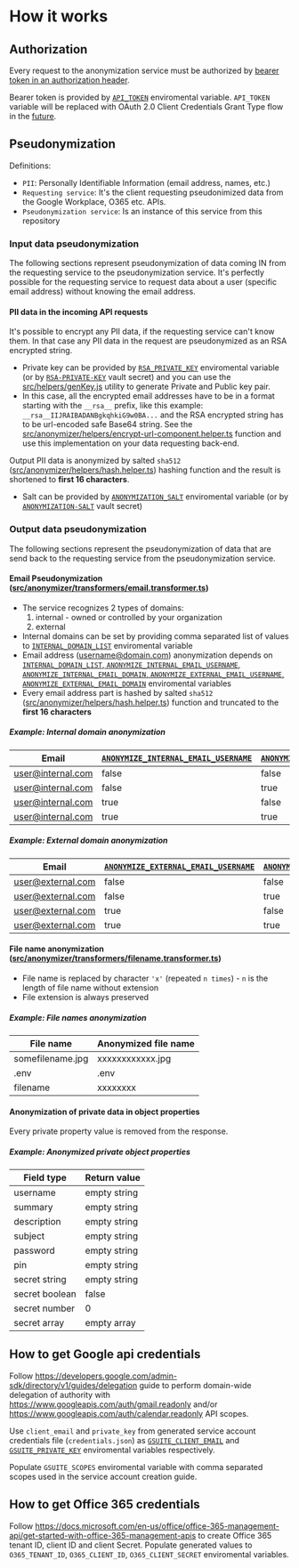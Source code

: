# How it works
## Authorization
Every request to the anonymization service must be authorized by [bearer token in an authorization header](https://tools.ietf.org/html/rfc6750).

Bearer token is provided by [`API_TOKEN`](../README.md#configuration) enviromental variable. `API_TOKEN` variable will be replaced with OAuth 2.0 Client Credentials Grant Type flow in the [future](../README.md#future-improvements).

## Pseudonymization
Definitions:
- `PII`: Personally Identifiable Information (email address, names, etc.)
- `Requesting service`: It's the client requesting pseudonimized data from the Google Workplace, O365 etc. APIs.
- `Pseudonymization service`: Is an instance of this service from this repository

### Input data pseudonymization
The following sections represent pseudonymization of data coming IN from the requesting service to the pseudonymization service. It's perfectly possible for the requesting service to request data about a user (specific email address) without knowing the email address.

#### PII data in the incoming API requests
It's possible to encrypt any PII data, if the requesting service can't know them. In that case any PII data in the request are pseudonymized as an RSA encrypted string.

- Private key can be provided by [`RSA_PRIVATE_KEY`](../README.md#configuration) enviromental variable (or by [`RSA-PRIVATE-KEY`](../README.md#configuration) vault secret) and you can use the [src/helpers/genKey.js](../src/helpers/genKey.js) utility to generate Private and Public key pair.
- In this case, all the encrypted email addresses have to be in a format starting with the `__rsa__` prefix, like this example: `__rsa__IIJRAIBADANBgkqhkiG9w0BA...` and the RSA encrypted string has to be url-encoded safe Base64 string. See the [src/anonymizer/helpers/encrypt-url-component.helper.ts](../src/anonymizer/helpers/encrypt-url-component.helper.ts) function and use this implementation on your data requesting back-end.

Output PII data is anonymized by salted `sha512` ([src/anonymizer/helpers/hash.helper.ts](../src/anonymizer/helpers/hash.helper.ts)) hashing function and the result is shortened to **first 16 characters**.
- Salt can be provided by [`ANONYMIZATION_SALT`](../README.md#configuration) enviromental variable (or by [`ANONYMIZATION-SALT`](../README.md#configuration) vault secret)

### Output data pseudonymization
The following sections represent the pseudonymization of data that are send back to the requesting service from the pseudonymization service.

#### Email Pseudonymization ([src/anonymizer/transformers/email.transformer.ts](../src/anonymizer/transformers/email.transformer.ts))
- The service recognizes 2 types of domains:
  1. internal - owned or controlled by your organization
  2. external
- Internal domains can be set by providing comma separated list of values to [`INTERNAL_DOMAIN_LIST`](../README.md#configuration) enviromental variable
- Email address (username@domain.com) anonymization depends on [`INTERNAL_DOMAIN_LIST`, `ANONYMIZE_INTERNAL_EMAIL_USERNAME`, `ANONYMIZE_INTERNAL_EMAIL_DOMAIN`, `ANONYMIZE_EXTERNAL_EMAIL_USERNAME`, `ANONYMIZE_EXTERNAL_EMAIL_DOMAIN`](../README.md#configuration) enviromental variables
- Every email address part is hashed by salted `sha512` ([src/anonymizer/helpers/hash.helper.ts](../src/anonymizer/helpers/hash.helper.ts)) function and truncated to the **first 16 characters**


##### Example: Internal domain anonymization
| Email             | [`ANONYMIZE_INTERNAL_EMAIL_USERNAME`](../README.md#configuration) | [`ANONYMIZE_INTERNAL_EMAIL_DOMAIN`](../README.md#configuration) | Anonymized email
| ----------------- | ----------------------------------- | --------------------------------- | ------------------
| user@internal.com | false                               | false                             | user@internal.com
| user@internal.com | false                               | true                              | user@anonymized.hash
| user@internal.com | true                                | false                             | anonymized@internal.com
| user@internal.com | true                                | true                              | anonymized@anonymized.hash

##### Example: External domain anonymization
| Email             | [`ANONYMIZE_EXTERNAL_EMAIL_USERNAME`](../README.md#configuration) | [`ANONYMIZE_EXTERNAL_EMAIL_DOMAIN`](../README.md#configuration) | Anonymized email
| ----------------- | ----------------------------------- | --------------------------------- | ------------------
| user@external.com | false                               | false                             | user@external.com
| user@external.com | false                               | true                              | user@anonymized.hash
| user@external.com | true                                | false                             | anonymized@external.com
| user@external.com | true                                | true                              | anonymized@anonymized.hash

#### File name anonymization ([src/anonymizer/transformers/filename.transformer.ts](../src/anonymizer/transformers/filename.transformer.ts))
- File name is replaced by character `'x'` (repeated `n times`) - `n` is the length of file name without extension
- File extension is always preserved

##### Example: File names anonymization
| File name             | Anonymized file name
| --------------------- | ---------------------
| somefilename.jpg      | xxxxxxxxxxxx.jpg
| .env                  | .env
| filename              | xxxxxxxx

#### Anonymization of private data in object properties

Every private property value is removed from the response.

##### Example: Anonymized private object properties
| Field type        | Return value
| ----------------- | -----------------------------------
| username          | empty string                       
| summary           | empty string                       
| description       | empty string                       
| subject           | empty string                       
| password          | empty string                       
| pin               | empty string                       
| secret string     | empty string                       
| secret boolean    | false
| secret number     | 0
| secret array      | empty array

## How to get Google api credentials
Follow https://developers.google.com/admin-sdk/directory/v1/guides/delegation guide to perform domain-wide delegation of authority with https://www.googleapis.com/auth/gmail.readonly and/or https://www.googleapis.com/auth/calendar.readonly API scopes.

Use `client_email` and `private_key` from generated service account credentials file (`credentials.json`) as [`GSUITE_CLIENT_EMAIL`](../README.md../README.md#configuration) and [`GSUITE_PRIVATE_KEY`](../README.md../README.md#configuration) enviromental variables respectively.

Populate `GSUITE_SCOPES` enviromental variable with comma separated scopes used in the service account creation guide.

## How to get Office 365 credentials
Follow https://docs.microsoft.com/en-us/office/office-365-management-api/get-started-with-office-365-management-apis to create Office 365 tenant ID, client ID and client Secret. Populate generated values to `O365_TENANT_ID`, `O365_CLIENT_ID`, `O365_CLIENT_SECRET` enviromental variables.
